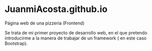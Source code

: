 # JuanmiAcosta.github.io
Página web de una pizzería (Frontend)

Se trata de mi primer proyecto de desarrollo web, en el que pretendo introducirme a la manera de trabajar de un framework ( en este caso Bootstrap).
